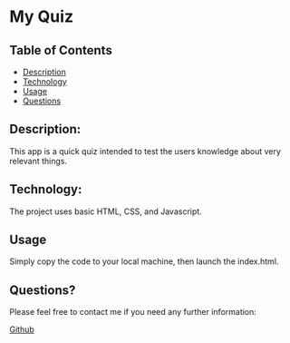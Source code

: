 # My Quiz

## Table of Contents

- [Description](#description)
- [Technology](#Technology)
- [Usage](#usage)
- [Questions](#questions)

## Description:

This app is a quick quiz intended to test the users knowledge about very relevant things.

## Technology:

The project uses basic HTML, CSS, and Javascript.

## Usage

Simply copy the code to your local machine, then launch the index.html.

## Questions?

Please feel free to contact me if you need any further information:

[Github](https://github.com/Ross-Boughman)